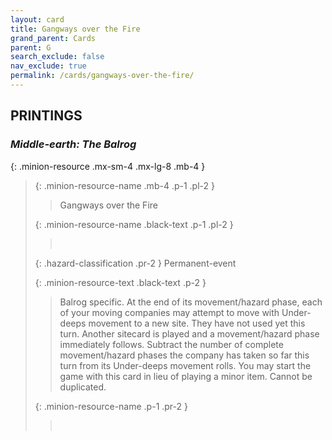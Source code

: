 ```yaml
---
layout: card
title: Gangways over the Fire
grand_parent: Cards
parent: G
search_exclude: false
nav_exclude: true
permalink: /cards/gangways-over-the-fire/
---
```


## PRINTINGS


### _Middle-earth: The Balrog_

{: .minion-resource .mx-sm-4 .mx-lg-8 .mb-4 }
> {: .minion-resource-name .mb-4 .p-1 .pl-2 }
> > <div class="hazard-mp"></div>
> > <div class="card-name">Gangways over the Fire</div>
>
> {: .minion-resource-name .black-text .p-1 .pl-2 }
> > &nbsp;
>
> {: .hazard-classification .pr-2 }
> Permanent-event
>
> {: .minion-resource-text .black-text .p-2 }
> > Balrog specific. At the end of its movement/hazard phase, each of your moving companies may attempt to move with Under-deeps movement to a new site. They have not used yet this turn. Another sitecard is played and a movement/hazard phase immediately follows. Subtract the number of complete movement/hazard phases the company has taken so far this turn from its Under-deeps movement rolls. You may start the game with this card in lieu of playing a minor item. Cannot be duplicated. 
> 
> {: .minion-resource-name .p-1 .pr-2 }
> > <div class="card-shield"></div>
> > <div class="card-corruption-white">&nbsp;</div>
